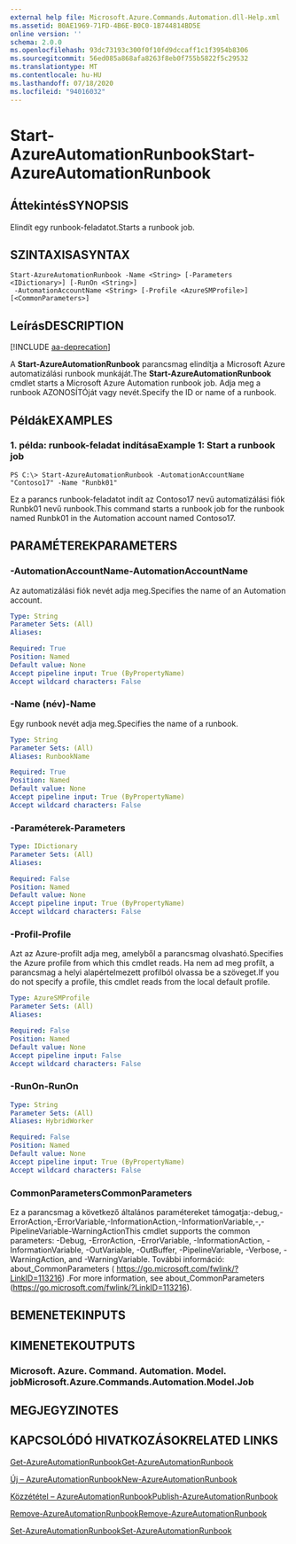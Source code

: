 ```yaml
---
external help file: Microsoft.Azure.Commands.Automation.dll-Help.xml
ms.assetid: B0AE1969-71FD-4B6E-B0C0-1B744814BD5E
online version: ''
schema: 2.0.0
ms.openlocfilehash: 93dc73193c300f0f10fd9dccaff1c1f3954b8306
ms.sourcegitcommit: 56ed085a868afa8263f8eb0f755b5822f5c29532
ms.translationtype: MT
ms.contentlocale: hu-HU
ms.lasthandoff: 07/18/2020
ms.locfileid: "94016032"
---
```

# <span data-ttu-id="1d11c-101">Start-AzureAutomationRunbook</span><span class="sxs-lookup"><span data-stu-id="1d11c-101">Start-AzureAutomationRunbook</span></span>

## <span data-ttu-id="1d11c-102">Áttekintés</span><span class="sxs-lookup"><span data-stu-id="1d11c-102">SYNOPSIS</span></span>

<span data-ttu-id="1d11c-103">Elindít egy runbook-feladatot.</span><span class="sxs-lookup"><span data-stu-id="1d11c-103">Starts a runbook job.</span></span>

## <span data-ttu-id="1d11c-104">SZINTAXISA</span><span class="sxs-lookup"><span data-stu-id="1d11c-104">SYNTAX</span></span>

```
Start-AzureAutomationRunbook -Name <String> [-Parameters <IDictionary>] [-RunOn <String>]
 -AutomationAccountName <String> [-Profile <AzureSMProfile>] [<CommonParameters>]
```

## <span data-ttu-id="1d11c-105">Leírás</span><span class="sxs-lookup"><span data-stu-id="1d11c-105">DESCRIPTION</span></span>

[!INCLUDE [aa-deprecation](../include/aa-deprecation.md)]

<span data-ttu-id="1d11c-106">A **Start-AzureAutomationRunbook** parancsmag elindítja a Microsoft Azure automatizálási runbook munkáját.</span><span class="sxs-lookup"><span data-stu-id="1d11c-106">The **Start-AzureAutomationRunbook** cmdlet starts a Microsoft Azure Automation runbook job.</span></span>
<span data-ttu-id="1d11c-107">Adja meg a runbook AZONOSÍTÓját vagy nevét.</span><span class="sxs-lookup"><span data-stu-id="1d11c-107">Specify the ID or name of a runbook.</span></span>

## <span data-ttu-id="1d11c-108">Példák</span><span class="sxs-lookup"><span data-stu-id="1d11c-108">EXAMPLES</span></span>

### <span data-ttu-id="1d11c-109">1. példa: runbook-feladat indítása</span><span class="sxs-lookup"><span data-stu-id="1d11c-109">Example 1: Start a runbook job</span></span>
```
PS C:\> Start-AzureAutomationRunbook -AutomationAccountName "Contoso17" -Name "Runbk01"
```

<span data-ttu-id="1d11c-110">Ez a parancs runbook-feladatot indít az Contoso17 nevű automatizálási fiók Runbk01 nevű runbook.</span><span class="sxs-lookup"><span data-stu-id="1d11c-110">This command starts a runbook job for the runbook named Runbk01 in the Automation account named Contoso17.</span></span>

## <span data-ttu-id="1d11c-111">PARAMÉTEREK</span><span class="sxs-lookup"><span data-stu-id="1d11c-111">PARAMETERS</span></span>

### <span data-ttu-id="1d11c-112">-AutomationAccountName</span><span class="sxs-lookup"><span data-stu-id="1d11c-112">-AutomationAccountName</span></span>
<span data-ttu-id="1d11c-113">Az automatizálási fiók nevét adja meg.</span><span class="sxs-lookup"><span data-stu-id="1d11c-113">Specifies the name of an Automation account.</span></span>

```yaml
Type: String
Parameter Sets: (All)
Aliases: 

Required: True
Position: Named
Default value: None
Accept pipeline input: True (ByPropertyName)
Accept wildcard characters: False
```

### <span data-ttu-id="1d11c-114">-Name (név)</span><span class="sxs-lookup"><span data-stu-id="1d11c-114">-Name</span></span>
<span data-ttu-id="1d11c-115">Egy runbook nevét adja meg.</span><span class="sxs-lookup"><span data-stu-id="1d11c-115">Specifies the name of a runbook.</span></span>

```yaml
Type: String
Parameter Sets: (All)
Aliases: RunbookName

Required: True
Position: Named
Default value: None
Accept pipeline input: True (ByPropertyName)
Accept wildcard characters: False
```

### <span data-ttu-id="1d11c-116">-Paraméterek</span><span class="sxs-lookup"><span data-stu-id="1d11c-116">-Parameters</span></span>
```yaml
Type: IDictionary
Parameter Sets: (All)
Aliases: 

Required: False
Position: Named
Default value: None
Accept pipeline input: True (ByPropertyName)
Accept wildcard characters: False
```

### <span data-ttu-id="1d11c-117">-Profil</span><span class="sxs-lookup"><span data-stu-id="1d11c-117">-Profile</span></span>
<span data-ttu-id="1d11c-118">Azt az Azure-profilt adja meg, amelyből a parancsmag olvasható.</span><span class="sxs-lookup"><span data-stu-id="1d11c-118">Specifies the Azure profile from which this cmdlet reads.</span></span>
<span data-ttu-id="1d11c-119">Ha nem ad meg profilt, a parancsmag a helyi alapértelmezett profilból olvassa be a szöveget.</span><span class="sxs-lookup"><span data-stu-id="1d11c-119">If you do not specify a profile, this cmdlet reads from the local default profile.</span></span>

```yaml
Type: AzureSMProfile
Parameter Sets: (All)
Aliases: 

Required: False
Position: Named
Default value: None
Accept pipeline input: False
Accept wildcard characters: False
```

### <span data-ttu-id="1d11c-120">-RunOn</span><span class="sxs-lookup"><span data-stu-id="1d11c-120">-RunOn</span></span>
```yaml
Type: String
Parameter Sets: (All)
Aliases: HybridWorker

Required: False
Position: Named
Default value: None
Accept pipeline input: True (ByPropertyName)
Accept wildcard characters: False
```

### <span data-ttu-id="1d11c-121">CommonParameters</span><span class="sxs-lookup"><span data-stu-id="1d11c-121">CommonParameters</span></span>
<span data-ttu-id="1d11c-122">Ez a parancsmag a következő általános paramétereket támogatja:-debug,-ErrorAction,-ErrorVariable,-InformationAction,-InformationVariable,-,-PipelineVariable-WarningAction</span><span class="sxs-lookup"><span data-stu-id="1d11c-122">This cmdlet supports the common parameters: -Debug, -ErrorAction, -ErrorVariable, -InformationAction, -InformationVariable, -OutVariable, -OutBuffer, -PipelineVariable, -Verbose, -WarningAction, and -WarningVariable.</span></span> <span data-ttu-id="1d11c-123">További információ: about_CommonParameters ( https://go.microsoft.com/fwlink/?LinkID=113216) .</span><span class="sxs-lookup"><span data-stu-id="1d11c-123">For more information, see about_CommonParameters (https://go.microsoft.com/fwlink/?LinkID=113216).</span></span>

## <span data-ttu-id="1d11c-124">BEMENETEK</span><span class="sxs-lookup"><span data-stu-id="1d11c-124">INPUTS</span></span>

## <span data-ttu-id="1d11c-125">KIMENETEK</span><span class="sxs-lookup"><span data-stu-id="1d11c-125">OUTPUTS</span></span>

### <span data-ttu-id="1d11c-126">Microsoft. Azure. Command. Automation. Model. job</span><span class="sxs-lookup"><span data-stu-id="1d11c-126">Microsoft.Azure.Commands.Automation.Model.Job</span></span>

## <span data-ttu-id="1d11c-127">MEGJEGYZI</span><span class="sxs-lookup"><span data-stu-id="1d11c-127">NOTES</span></span>

## <span data-ttu-id="1d11c-128">KAPCSOLÓDÓ HIVATKOZÁSOK</span><span class="sxs-lookup"><span data-stu-id="1d11c-128">RELATED LINKS</span></span>

[<span data-ttu-id="1d11c-129">Get-AzureAutomationRunbook</span><span class="sxs-lookup"><span data-stu-id="1d11c-129">Get-AzureAutomationRunbook</span></span>](./Get-AzureAutomationRunbook.md)

[<span data-ttu-id="1d11c-130">Új – AzureAutomationRunbook</span><span class="sxs-lookup"><span data-stu-id="1d11c-130">New-AzureAutomationRunbook</span></span>](./New-AzureAutomationRunbook.md)

[<span data-ttu-id="1d11c-131">Közzététel – AzureAutomationRunbook</span><span class="sxs-lookup"><span data-stu-id="1d11c-131">Publish-AzureAutomationRunbook</span></span>](./Publish-AzureAutomationRunbook.md)

[<span data-ttu-id="1d11c-132">Remove-AzureAutomationRunbook</span><span class="sxs-lookup"><span data-stu-id="1d11c-132">Remove-AzureAutomationRunbook</span></span>](./Remove-AzureAutomationRunbook.md)

[<span data-ttu-id="1d11c-133">Set-AzureAutomationRunbook</span><span class="sxs-lookup"><span data-stu-id="1d11c-133">Set-AzureAutomationRunbook</span></span>](./Set-AzureAutomationRunbook.md)


